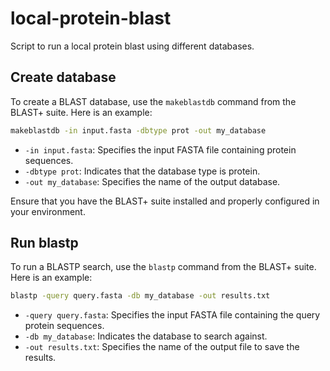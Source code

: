# local-protein-blast
Script to run a local protein blast using different databases.
## Create database
To create a BLAST database, use the `makeblastdb` command from the BLAST+ suite. Here is an example:

```sh
makeblastdb -in input.fasta -dbtype prot -out my_database
```

- `-in input.fasta`: Specifies the input FASTA file containing protein sequences.
- `-dbtype prot`: Indicates that the database type is protein.
- `-out my_database`: Specifies the name of the output database.

Ensure that you have the BLAST+ suite installed and properly configured in your environment.

## Run blastp
To run a BLASTP search, use the `blastp` command from the BLAST+ suite. Here is an example:

```sh
blastp -query query.fasta -db my_database -out results.txt
```

- `-query query.fasta`: Specifies the input FASTA file containing the query protein sequences.
- `-db my_database`: Indicates the database to search against.
- `-out results.txt`: Specifies the name of the output file to save the results.

